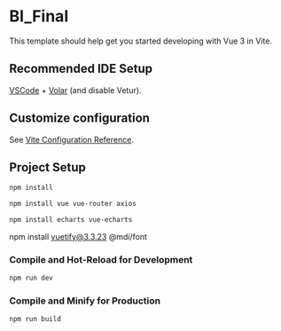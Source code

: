 # BI_Final

This template should help get you started developing with Vue 3 in Vite.

## Recommended IDE Setup

[VSCode](https://code.visualstudio.com/) + [Volar](https://marketplace.visualstudio.com/items?itemName=Vue.volar) (and disable Vetur).

## Customize configuration

See [Vite Configuration Reference](https://vite.dev/config/).

## Project Setup

```sh
npm install
```
```sh
npm install vue vue-router axios
```

```sh
npm install echarts vue-echarts
```
npm install vuetify@3.3.23 @mdi/font
### Compile and Hot-Reload for Development

```sh
npm run dev
```

### Compile and Minify for Production

```sh
npm run build
```
